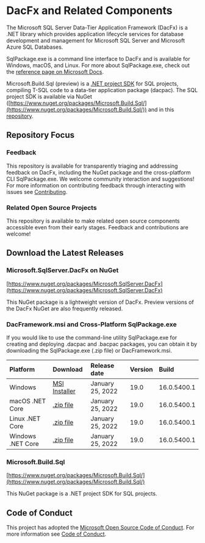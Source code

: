 # DacFx and Related Components

The Microsoft SQL Server Data-Tier Application Framework (DacFx) is a .NET library which provides application lifecycle services for database development and management for Microsoft SQL Server and Microsoft Azure SQL Databases.

SqlPackage.exe is a command line interface to DacFx and is available for Windows, macOS, and Linux. For more about SqlPackage.exe, check out the [reference page on Microsoft Docs](https://docs.microsoft.com/sql/tools/sqlpackage/sqlpackage).

Microsoft.Build.Sql (preview) is a [.NET project SDK](https://docs.microsoft.com/dotnet/core/project-sdk/overview) for SQL projects, compiling T-SQL code to a data-tier application package (dacpac).  The SQL project SDK is available via NuGet ([https://www.nuget.org/packages/Microsoft.Build.Sql/](https://www.nuget.org/packages/Microsoft.Build.Sql/)) and in this [repository](/src/Microsoft.Build.Sql/README.md).

## Repository Focus

### Feedback

This repository is available for transparently triaging and addressing feedback on DacFx, including the NuGet package and the cross-platform CLI SqlPackage.exe. We welcome community interaction and suggestions! For more information on contributing feedback through interacting with issues see [Contributing](CONTRIBUTING.md).

### Related Open Source Projects

This repository is available to make related open source components accessible even from their early stages. Feedback and contributions are welcome!

## Download the Latest Releases

### Microsoft.SqlServer.DacFx on NuGet
[https://www.nuget.org/packages/Microsoft.SqlServer.DacFx](https://www.nuget.org/packages/Microsoft.SqlServer.DacFx)

This NuGet package is a lightweight version of DacFx. Preview versions of the DacFx NuGet are also frequently released. 

### DacFramework.msi and Cross-Platform SqlPackage.exe

If you would like to use the command-line utility SqlPackage.exe for creating and deploying .dacpac and .bacpac packages, you can obtain it by downloading the SqlPackage.exe (.zip file) or DacFramework.msi.

|Platform|Download|Release date|Version|Build
|:---|:---|:---|:---|:---|
|Windows|[MSI Installer](https://go.microsoft.com/fwlink/?linkid=2185764)|January 25, 2022|19.0|16.0.5400.1|
|macOS .NET Core|[.zip file](https://go.microsoft.com/fwlink/?linkid=2185765)|January 25, 2022|19.0|16.0.5400.1|
|Linux .NET Core|[.zip file](https://go.microsoft.com/fwlink/?linkid=2185670)|January 25, 2022|19.0|16.0.5400.1|
|Windows .NET Core|[.zip file](https://go.microsoft.com/fwlink/?linkid=2185669)|January 25, 2022|19.0|16.0.5400.1|


### Microsoft.Build.Sql
[https://www.nuget.org/packages/Microsoft.Build.Sql/](https://www.nuget.org/packages/Microsoft.Build.Sql/)

This NuGet package is a .NET project SDK for SQL projects.

## Code of Conduct

This project has adopted the [Microsoft Open Source Code of Conduct](https://opensource.microsoft.com/codeofconduct/).
For more information see [Code of Conduct](CODE_OF_CONDUCT.md).
